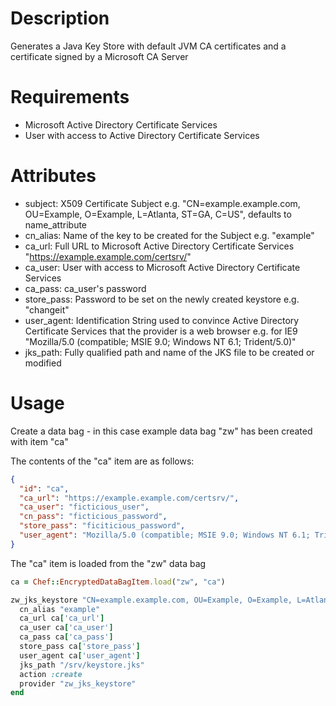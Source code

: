 Description
===========

Generates a Java Key Store with default JVM CA certificates and a certificate signed by a Microsoft CA Server

Requirements
============

* Microsoft Active Directory Certificate Services
* User with access to Active Directory Certificate Services

Attributes
==========

* subject: X509 Certificate Subject e.g. "CN=example.example.com, OU=Example, O=Example, L=Atlanta, ST=GA, C=US", defaults to name_attribute
* cn_alias: Name of the key to be created for the Subject e.g. "example"
* ca_url: Full URL to Microsoft Active Directory Certificate Services "https://example.example.com/certsrv/"
* ca_user: User with access to Microsoft Active Directory Certificate Services
* ca_pass: ca_user's password
* store_pass: Password to be set on the newly created keystore e.g. "changeit"
* user_agent: Identification String used to convince Active Directory
  Certificate Services that the provider is a web browser e.g. for IE9 "Mozilla/5.0 (compatible; MSIE 9.0; Windows NT 6.1; Trident/5.0)"
* jks_path: Fully qualified path and name of the JKS file to be created or modified

Usage
=====
Create a data bag - in this case example data bag "zw" has been created with item "ca"

The contents of the "ca" item are as follows:

```json
{
  "id": "ca",
  "ca_url": "https://example.example.com/certsrv/",
  "ca_user": "ficticious_user",
  "cn_pass": "ficticious_password",
  "store_pass": "ficiticious_password",
  "user_agent": "Mozilla/5.0 (compatible; MSIE 9.0; Windows NT 6.1; Trident/5.0)"
}
```

The "ca" item is loaded from the "zw" data bag

```ruby
ca = Chef::EncryptedDataBagItem.load("zw", "ca")

zw_jks_keystore "CN=example.example.com, OU=Example, O=Example, L=Atlanta, ST=GA, C=US" do
  cn_alias "example"
  ca_url ca['ca_url']
  ca_user ca['ca_user']
  ca_pass ca['ca_pass']
  store_pass ca['store_pass']
  user_agent ca['user_agent']
  jks_path "/srv/keystore.jks"
  action :create
  provider "zw_jks_keystore"
end
```
